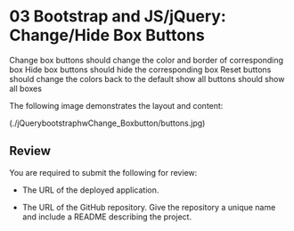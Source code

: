 # 03 Bootstrap and JS/jQuery: Change/Hide Box Buttons

Change box buttons should change the color and border of corresponding box
Hide box buttons should hide the corresponding box
Reset buttons should change the colors back to the default
show all buttons should show all boxes


The following image demonstrates the layout and content:

(./jQuerybootstraphwChange_Boxbutton/buttons.jpg)

## Review

You are required to submit the following for review:

* The URL of the deployed application.

* The URL of the GitHub repository. Give the repository a unique name and include a README describing the project.


